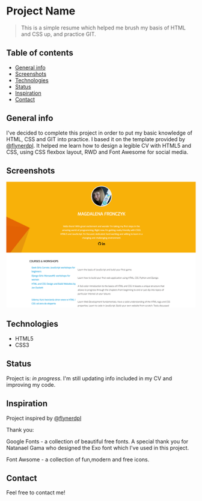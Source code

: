 # Project Name

> This is a simple resume which helped me brush my basis of HTML and CSS up, and practice GIT.

## Table of contents

- [General info](#general-info)
- [Screenshots](#screenshots)
- [Technologies](#technologies)
- [Status](#status)
- [Inspiration](#inspiration)
- [Contact](#contact)

## General info

I've decided to complete this project in order to put my basic knowledge of HTML, CSS and GIT into practice. I based it on the template provided by [@flynerdpl](https://www.flynerd.pl/). It helped me learn how to design a legible CV with HTML5 and CSS, using CSS flexbox layout, RWD and Font Awesome for social media.

## Screenshots

![Example screenshot](./img/screenshot.png)

## Technologies

- HTML5
- CSS3

## Status

Project is: _in progress_. I'm still updating info included in my CV and improving my code.

## Inspiration

Project inspired by [@flynerdpl](https://www.flynerd.pl/)

Thank you:

Google Fonts - a collection of beautiful free fonts. A special thank you for Natanael Gama who designed the Exo font which I've used in this project.

Font Awsome - a collection of fun,modern and free icons.

## Contact

Feel free to contact me!
